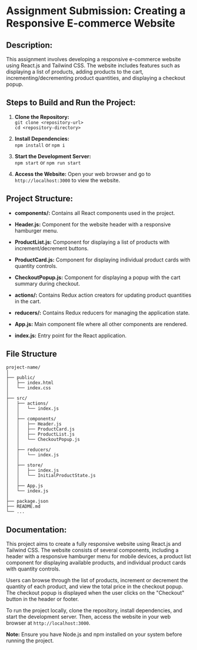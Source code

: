 # Assignment Submission: Creating a Responsive E-commerce Website

## Description:
This assignment involves developing a responsive e-commerce website using React.js and Tailwind CSS. The website includes features such as displaying a list of products, adding products to the cart, incrementing/decrementing product quantities, and displaying a checkout popup.

## Steps to Build and Run the Project:

1. **Clone the Repository:**
\
`git clone <repository-url>`
\
`cd <repository-directory>`


2. **Install Dependencies:**
\
`npm install` or `npm i`


3. **Start the Development Server:**
\
`npm start` or `npm run start`


4. **Access the Website:**
Open your web browser and go to `http://localhost:3000` to view the website.

## Project Structure:

- **components/:** Contains all React components used in the project.
- **Header.js:** Component for the website header with a responsive hamburger menu.
- **ProductList.js:** Component for displaying a list of products with increment/decrement buttons.
- **ProductCard.js:** Component for displaying individual product cards with quantity controls.
- **CheckoutPopup.js:** Component for displaying a popup with the cart summary during checkout.

- **actions/:** Contains Redux action creators for updating product quantities in the cart.

- **reducers/:** Contains Redux reducers for managing the application state.

- **App.js:** Main component file where all other components are rendered.

- **index.js:** Entry point for the React application.

## File Structure
``` text
project-name/
│
├── public/
│   ├── index.html
│   └── index.css
│
├── src/
│   ├── actions/
│   │   └── index.js
│   │
│   ├── components/
│   │   ├── Header.js
│   │   ├── ProductCard.js
│   │   ├── ProductList.js
│   │   └── CheckoutPopup.js
│   │
│   ├── reducers/
│   │   └── index.js
│   │
│   ├── store/
│   │   ├── index.js
│   │   └── InitialProductState.js
│   │
│   ├── App.js
│   └── index.js
│
├── package.json
├── README.md
└── ...
```

## Documentation:

This project aims to create a fully responsive website using React.js and Tailwind CSS. The website consists of several components, including a header with a responsive hamburger menu for mobile devices, a product list component for displaying available products, and individual product cards with quantity controls.

Users can browse through the list of products, increment or decrement the quantity of each product, and view the total price in the checkout popup. The checkout popup is displayed when the user clicks on the "Checkout" button in the header or footer.

To run the project locally, clone the repository, install dependencies, and start the development server. Then, access the website in your web browser at `http://localhost:3000`.

**Note:** Ensure you have Node.js and npm installed on your system before running the project.



